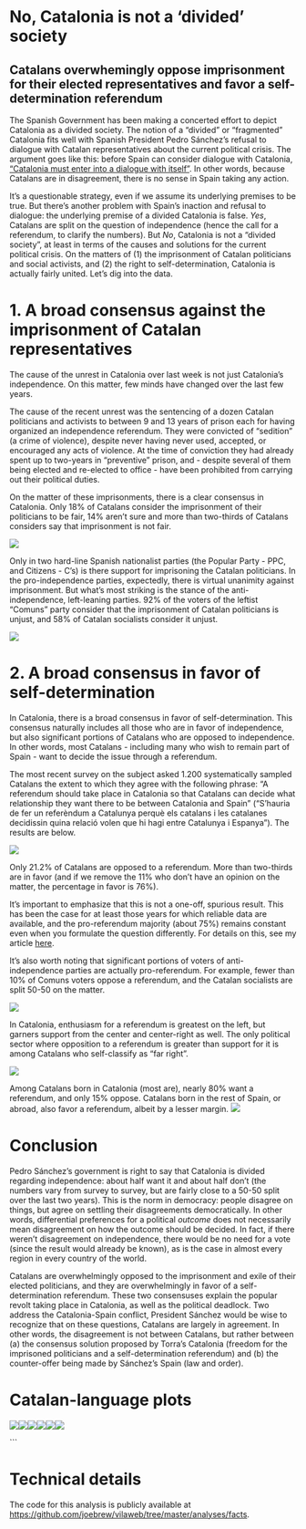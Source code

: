 No, Catalonia is not a ‘divided’ society
================

## Catalans overwhemingly oppose imprisonment for their elected representatives and favor a self-determination referendum

The Spanish Government has been making a concerted effort to depict
Catalonia as a divided society. The notion of a “divided” or
“fragmented” Catalonia fits well with Spanish President Pedro
Sánchez’s refusal to dialogue with Catalan representatives about the
current political crisis. The argument goes like this: before Spain can
consider dialogue with Catalonia, [“Catalonia must enter into a dialogue
with
itself”](https://twitter.com/sanchezcastejon/status/1183721720445845505).
In other words, because Catalans are in disagreement, there is no sense
in Spain taking any action.

It’s a questionable strategy, even if we assume its underlying premises
to be true. But there’s another problem with Spain’s inaction and
refusal to dialogue: the underlying premise of a divided Catalonia is
false. *Yes*, Catalans are split on the question of independence (hence
the call for a referendum, to clarify the numbers). But *No*, Catalonia
is not a “divided society”, at least in terms of the causes and
solutions for the current political crisis. On the matters of (1) the
imprisonment of Catalan politicians and social activists, and (2) the
right to self-determination, Catalonia is actually fairly united. Let’s
dig into the
data.

# 1\. A broad consensus against the imprisonment of Catalan representatives

The cause of the unrest in Catalonia over last week is not just
Catalonia’s independence. On this matter, few minds have changed over
the last few years.

The cause of the recent unrest was the sentencing of a dozen Catalan
politicians and activists to between 9 and 13 years of prison each for
having organized an independence referendum. They were convicted of
“sedition” (a crime of violence), despite never having never used,
accepted, or encouraged any acts of violence. At the time of conviction
they had already spent up to two-years in “preventive” prison, and -
despite several of them being elected and re-elected to office - have
been prohibited from carrying out their political duties.

On the matter of these imprisonments, there is a clear consensus in
Catalonia. Only 18% of Catalans consider the imprisonment of their
politicians to be fair, 14% aren’t sure and more than two-thirds of
Catalans considers say that imprisonment is not fair.

![](figures/unnamed-chunk-2-1.png)<!-- -->

Only in two hard-line Spanish nationalist parties (the Popular Party -
PPC, and Citizens - C’s) is there support for imprisoning the Catalan
politicians. In the pro-independence parties, expectedly, there is
virtual unanimity against imprisonment. But what’s most striking is the
stance of the anti-independence, left-leaning parties. 92% of the voters
of the leftist “Comuns” party consider that the imprisonment of Catalan
politicians is unjust, and 58% of Catalan socialists consider it unjust.

![](figures/unnamed-chunk-3-1.png)<!-- -->

# 2\. A broad consensus in favor of self-determination

In Catalonia, there is a broad consensus in favor of self-determination.
This consensus naturally includes all those who are in favor of
independence, but also significant portions of Catalans who are opposed
to independence. In other words, most Catalans - including many who wish
to remain part of Spain - want to decide the issue through a referendum.

The most recent survey on the subject asked 1.200 systematically sampled
Catalans the extent to which they agree with the following phrase: “A
referendum should take place in Catalonia so that Catalans can decide
what relationship they want there to be between Catalonia and Spain”
(“S’hauria de fer un referèndum a Catalunya perquè els catalans i
les catalanes decidissin quina relació volen que hi hagi entre Catalunya
i Espanya”). The results are below.

![](figures/unnamed-chunk-4-1.png)<!-- -->

Only 21.2% of Catalans are opposed to a referendum. More than two-thirds
are in favor (and if we remove the 11% who don’t have an opinion on the
matter, the percentage in favor is 76%).

It’s important to emphasize that this is not a one-off, spurious result.
This has been the case for at least those years for which reliable data
are available, and the pro-referendum majority (about 75%) remains
constant even when you formulate the question differently. For details
on this, see my article
[here](https://english.vilaweb.cat/noticies/only-19-of-catalans-oppose-a-self-determination-referendum/).

It’s also worth noting that significant portions of voters of
anti-independence parties are actually pro-referendum. For example,
fewer than 10% of Comuns voters oppose a referendum, and the Catalan
socialists are split 50-50 on the matter.

![](figures/unnamed-chunk-5-1.png)<!-- -->

In Catalonia, enthusiasm for a referendum is greatest on the left, but
garners support from the center and center-right as well. The only
political sector where opposition to a referendum is greater than
support for it is among Catalans who self-classify as “far right”.

![](figures/unnamed-chunk-6-1.png)<!-- -->

Among Catalans born in Catalonia (most are), nearly 80% want a
referendum, and only 15% oppose. Catalans born in the rest of Spain, or
abroad, also favor a referendum, albeit by a lesser margin.
![](figures/unnamed-chunk-7-1.png)<!-- -->

# Conclusion

Pedro Sánchez’s government is right to say that Catalonia is divided
regarding independence: about half want it and about half don’t (the
numbers vary from survey to survey, but are fairly close to a 50-50
split over the last two years). This is the norm in democracy: people
disagree on things, but agree on settling their disagreements
democratically. In other words, differential preferences for a political
*outcome* does not necessarily mean disagreement on how the outcome
should be decided. In fact, if there weren’t disagreement on
independence, there would be no need for a vote (since the result would
already be known), as is the case in almost every region in every
country of the world.

Catalans are overwhelmingly opposed to the imprisonment and exile of
their elected politicians, and they are overwhelmingly in favor of a
self-determination referendum. These two consensuses explain the popular
revolt taking place in Catalonia, as well as the political deadlock. Two
address the Catalonia-Spain conflict, President Sánchez would be wise to
recognize that on these questions, Catalans are largely in agreement. In
other words, the disagreement is not between Catalans, but rather
between (a) the consensus solution proposed by Torra’s Catalonia
(freedom for the imprisoned politicians and a self-determination
referendum) and (b) the counter-offer being made by Sánchez’s Spain (law
and
order).

# Catalan-language plots

![](figures/unnamed-chunk-8-1.png)<!-- -->![](figures/unnamed-chunk-8-2.png)<!-- -->![](figures/unnamed-chunk-8-3.png)<!-- -->![](figures/unnamed-chunk-8-4.png)<!-- -->![](figures/unnamed-chunk-8-5.png)<!-- -->![](figures/unnamed-chunk-8-6.png)<!-- -->

\`\`\`

# Technical details

The code for this analysis is publicly available at
<https://github.com/joebrew/vilaweb/tree/master/analyses/facts>.
